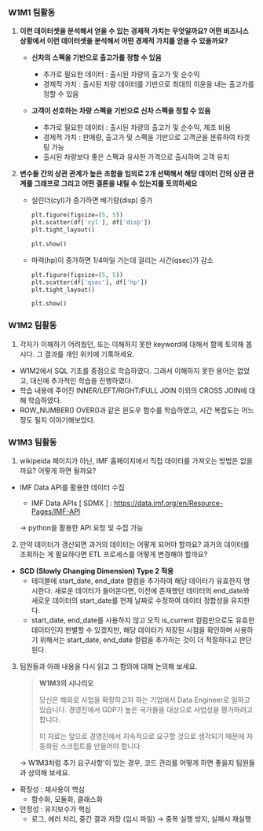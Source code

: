 ### W1M1 팀활동
1. **이런 데이터셋을 분석해서 얻을 수 있는 경제적 가치는 무엇일까요? 어떤 비즈니스 상황에서 이런 데이터셋을 분석해서 어떤 경제적 가치를 얻을 수 있을까요?**

    - **신차의 스펙을 기반으로 출고가를 정할 수 있음**
        - 추가로 필요한 데이터 : 출시된 차량의 출고가 및 순수익
        - 경제적 가치 : 출시된 차량 데이터를 기반으로 최대의 이윤을 내는 출고가를 정할 수 있음


    - **고객이 선호하는 차량 스펙을 기반으로 신차 스펙을 정할 수 있음**
        - 추가로 필요한 데이터 : 출시된 차량의 출고가 및 순수익, 제조 비용
        - 경제적 가치 : 판매량, 출고가 및 스펙을 기반으로 고객군을 분류하여 타겟팅 가능
        - 출시된 차량보다 좋은 스펙과 유사한 가격으로 출시하여 고객 유치


2. **변수들 간의 상관 관계가 높은 조합을 임의로 2개 선택해서 해당 데이터 간의 상관 관계를 그래프로 그리고 어떤 결론을 내릴 수 있는지를 토의하세요**
    - 실린더(cyl)가 증가하면 배기량(disp) 증가
        ``` python
        plt.figure(figsize=(5, 5))
        plt.scatter(df['cyl'], df['disp'])
        plt.tight_layout()

        plt.show()
        ```

    - 마력(hp)이 증가하면 1/4마일 가는데 걸리는 시간(qsec)가 감소
        ``` python
        plt.figure(figsize=(5, 5))
        plt.scatter(df['qsec'], df['hp'])
        plt.tight_layout()

        plt.show()
        ```
### W1M2 팀활동
1. 각자가 이해하기 어려웠던, 또는 이해하지 못한 keyword에 대해서 함께 토의해 봅시다. 그 결과를 개인 위키에 기록하세요.
- W1M2에서 SQL 기초를 중점으로 학습하였다. 그래서 이해하지 못한 용어는 없었고, 대신에 추가적인 학습을 진행하였다.
- 학습 내용에 주어진 INNER/LEFT/RIGHT/FULL JOIN 이외의 CROSS JOIN에 대해 학습하였다.
- ROW_NUMBER() OVER()과 같은 윈도우 함수를 학습하였고, 시간 복잡도는 어느 정도 될지 이야기해보았다.
  
### W1M3 팀활동
1. wikipeida 페이지가 아닌, IMF 홈페이지에서 직접 데이터를 가져오는 방법은 없을까요? 어떻게 하면 될까요?
- IMF Data API를 활용한 데이터 수집
    - IMF Data APIs [ SDMX ] : https://data.imf.org/en/Resource-Pages/IMF-API
    
    → python을 활용한 API 요청 및 수집 가능

2. 만약 데이터가 갱신되면 과거의 데이터는 어떻게 되어야 할까요? 과거의 데이터를 조회하는 게 필요하다면 ETL 프로세스를 어떻게 변경해야 할까요?
- **SCD (Slowly Changing Dimension) Type 2 적용**
    - 테이블에 start_date, end_date 컬럼을 추가하여 해당 데이터가 유효한지 명시한다. 새로운 데이터가 들어온다면, 이전에 존재했던 데이터의 end_date와 새로운 데이터의 start_date를 현재 날짜로 수정하여 데이터 정합성을 유지한다.
    - start_date, end_date를 사용하지 않고 오직 is_current 컬럼만으로도 유효한 데이터인지 판별할 수 있겠지만, 해당 데이터가 저장된 시점을 확인하며 사용하기 위해서는 start_date, end_date 컬럼을 추가하는 것이 더 적절하다고 판단된다.


3. 팀원들과 아래 내용을 다시 읽고 그 함의에 대해 논의해 보세요.
    > **W1M3의 시나리오**
    >
    > 당신은 해외로 사업을 확장하고자 하는 기업에서 Data Engineer로 일하고 있습니다. 경영진에서 GDP가 높은 국가들을 대상으로 사업성을 평가하려고 합니다.
    >
    > 이 자료는 앞으로 경영진에서 지속적으로 요구할 것으로 생각되기 때문에 자동화된 스크립트를 만들어야 합니다.
    
    → W1M3처럼 추가 요구사항'이 있는 경우, 코드 관리를 어떻게 하면 좋을지 팀원들과 상의해 보세요.
- 확장성 : 재사용이 핵심
    - 함수화, 모듈화, 클래스화
- 안정성 : 유지보수가 핵심
    - 로그, 에러 처리, 중간 결과 저장 (임시 파일) → 중복 실행 방지, 실패시 재실행
